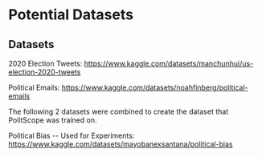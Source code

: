 # Potential Datasets

## Datasets

2020 Election Tweets:
<https://www.kaggle.com/datasets/manchunhui/us-election-2020-tweets>

Political Emails:
<https://www.kaggle.com/datasets/noahfinberg/political-emails>

The following 2 datasets were combined to create the dataset that PolitScope was trained on.

Political Bias -- Used for Experiments:
<https://www.kaggle.com/datasets/mayobanexsantana/political-bias>
